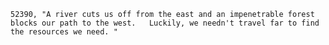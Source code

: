 ﻿```text
52390, "A river cuts us off from the east and an impenetrable forest blocks our path to the west.   Luckily, we needn't travel far to find the resources we need. "
```
